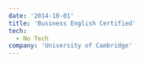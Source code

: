 ```yaml
---
date: '2014-10-01'
title: 'Business English Certified'
tech:
  - No Tech
company: 'University of Cambridge'
---
```

